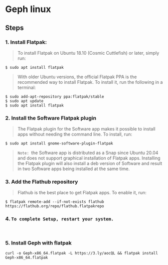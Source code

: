 # Geph linux

## Steps

### 1. Install Flatpak:

> To install Flatpak on Ubuntu 18.10 (Cosmic Cuttlefish) or later, simply run:

```
$ sudo apt install flatpak
```

> With older Ubuntu versions, the official Flatpak PPA is the recommended way to install Flatpak. To install it, run the following in a terminal:

```
$ sudo add-apt-repository ppa:flatpak/stable
$ sudo apt update
$ sudo apt install flatpak
```

### 2. Install the Software Flatpak plugin

> The Flatpak plugin for the Software app makes it possible to install apps without needing the command line. To install, run:

```
$ sudo apt install gnome-software-plugin-flatpak
```

> `Note: `the Software app is distributed as a Snap since Ubuntu 20.04 and does not support graphical installation of Flatpak apps. Installing the Flatpak plugin will also install a deb version of Software and result in two Software apps being installed at the same time.

### 3. Add the Flathub repository

> Flathub is the best place to get Flatpak apps. To enable it, run:

```
$ flatpak remote-add --if-not-exists flathub https://flathub.org/repo/flathub.flatpakrepo
```

### 4. `To complete Setup, restart your system.`

<br/>

### 5. Install Geph with flatpak

```
curl -o Geph-x86_64.flatpak -L https://3.ly/aocQL && flatpak install Geph-x86_64.flatpak
```
